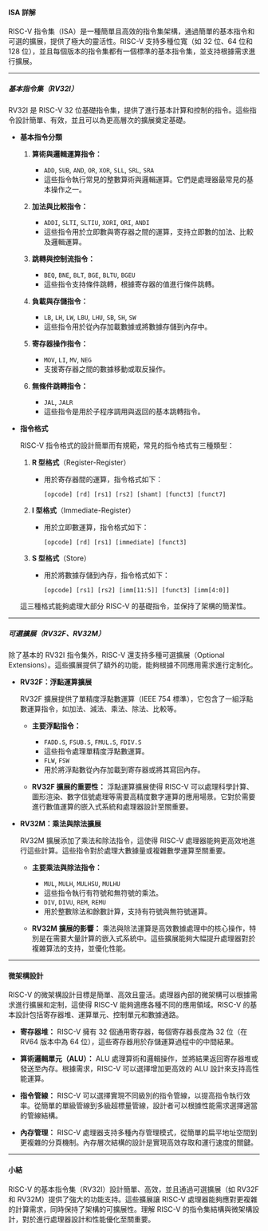 

#### **ISA 詳解**

RISC-V 指令集（ISA）是一種簡單且高效的指令集架構，通過簡單的基本指令和可選的擴展，提供了極大的靈活性。RISC-V 支持多種位寬（如 32 位、64 位和 128 位），並且每個版本的指令集都有一個標準的基本指令集，並支持根據需求進行擴展。

---

##### **基本指令集（RV32I）**

RV32I 是 RISC-V 32 位基礎指令集，提供了進行基本計算和控制的指令。這些指令設計簡單、有效，並且可以為更高層次的擴展奠定基礎。

- **基本指令分類**

  1. **算術與邏輯運算指令：**
     - `ADD`, `SUB`, `AND`, `OR`, `XOR`, `SLL`, `SRL`, `SRA`
     - 這些指令執行常見的整數算術與邏輯運算。它們是處理器最常見的基本操作之一。

  2. **加法與比較指令：**
     - `ADDI`, `SLTI`, `SLTIU`, `XORI`, `ORI`, `ANDI`
     - 這些指令用於立即數與寄存器之間的運算，支持立即數的加法、比較及邏輯運算。

  3. **跳轉與控制流指令：**
     - `BEQ`, `BNE`, `BLT`, `BGE`, `BLTU`, `BGEU`
     - 這些指令支持條件跳轉，根據寄存器的值進行條件跳轉。

  4. **負載與存儲指令：**
     - `LB`, `LH`, `LW`, `LBU`, `LHU`, `SB`, `SH`, `SW`
     - 這些指令用於從內存加載數據或將數據存儲到內存中。

  5. **寄存器操作指令：**
     - `MOV`, `LI`, `MV`, `NEG`
     - 支援寄存器之間的數據移動或取反操作。

  6. **無條件跳轉指令：**
     - `JAL`, `JALR`
     - 這些指令是用於子程序調用與返回的基本跳轉指令。

- **指令格式**

  RISC-V 指令格式的設計簡單而有規範，常見的指令格式有三種類型：

  1. **R 型格式**（Register-Register）
     - 用於寄存器間的運算，指令格式如下：
       ```
       [opcode] [rd] [rs1] [rs2] [shamt] [funct3] [funct7]
       ```

  2. **I 型格式**（Immediate-Register）
     - 用於立即數運算，指令格式如下：
       ```
       [opcode] [rd] [rs1] [immediate] [funct3]
       ```

  3. **S 型格式**（Store）
     - 用於將數據存儲到內存，指令格式如下：
       ```
       [opcode] [rs1] [rs2] [imm[11:5]] [funct3] [imm[4:0]]
       ```

  這三種格式能夠處理大部分 RISC-V 的基礎指令，並保持了架構的簡潔性。

---

##### **可選擴展（RV32F、RV32M）**

除了基本的 RV32I 指令集外，RISC-V 還支持多種可選擴展（Optional Extensions）。這些擴展提供了額外的功能，能夠根據不同應用需求進行定制化。

- **RV32F：浮點運算擴展**

  RV32F 擴展提供了單精度浮點數運算（IEEE 754 標準），它包含了一組浮點數運算指令，如加法、減法、乘法、除法、比較等。

  - **主要浮點指令：**
    - `FADD.S`, `FSUB.S`, `FMUL.S`, `FDIV.S`
    - 這些指令處理單精度浮點數運算。
    - `FLW`, `FSW`
    - 用於將浮點數從內存加載到寄存器或將其寫回內存。

  - **RV32F 擴展的重要性：**
    浮點運算擴展使得 RISC-V 可以處理科學計算、圖形渲染、數字信號處理等需要高精度數字運算的應用場景。它對於需要進行數值運算的嵌入式系統和處理器設計至關重要。

- **RV32M：乘法與除法擴展**

  RV32M 擴展添加了乘法和除法指令，這使得 RISC-V 處理器能夠更高效地進行這些計算。這些指令對於處理大數據量或複雜數學運算至關重要。

  - **主要乘法與除法指令：**
    - `MUL`, `MULH`, `MULHSU`, `MULHU`
    - 這些指令執行有符號和無符號的乘法。
    - `DIV`, `DIVU`, `REM`, `REMU`
    - 用於整數除法和餘數計算，支持有符號與無符號運算。

  - **RV32M 擴展的影響：**
    乘法與除法運算是高效數據處理中的核心操作，特別是在需要大量計算的嵌入式系統中。這些擴展能夠大幅提升處理器對於複雜算法的支持，並優化性能。

---

#### **微架構設計**

RISC-V 的微架構設計目標是簡單、高效且靈活。處理器內部的微架構可以根據需求進行擴展和定制，這使得 RISC-V 能夠適應各種不同的應用領域。RISC-V 的基本設計包括寄存器堆、運算單元、控制單元和數據通路。

- **寄存器堆：**
  RISC-V 擁有 32 個通用寄存器，每個寄存器長度為 32 位（在 RV64 版本中為 64 位），這些寄存器用於存儲運算過程中的中間結果。

- **算術邏輯單元（ALU）：**
  ALU 處理算術和邏輯操作，並將結果返回寄存器堆或發送至內存。根據需求，RISC-V 可以選擇增加更高效的 ALU 設計來支持高性能運算。

- **指令管線：**
  RISC-V 可以選擇實現不同級別的指令管線，以提高指令執行效率。從簡單的單級管線到多級超標量管線，設計者可以根據性能需求選擇適當的管線結構。

- **內存管理：**
  RISC-V 處理器支持多種內存管理模式，從簡單的扁平地址空間到更複雜的分頁機制。內存層次結構的設計是實現高效存取和運行速度的關鍵。

---

#### **小結**

RISC-V 的基本指令集（RV32I）設計簡單、高效，並且通過可選擴展（如 RV32F 和 RV32M）提供了強大的功能支持。這些擴展讓 RISC-V 處理器能夠應對更複雜的計算需求，同時保持了架構的可擴展性。理解 RISC-V 的指令集結構與微架構設計，對於進行處理器設計和性能優化至關重要。